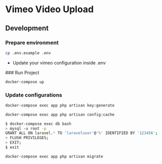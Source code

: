 # Vimeo Video Upload

## Development

### Prepare environment

```sh
cp .env.example .env
```

* Update your vimeo configuration inside .env

### Run Project

```sh
docker-compose up
```

### Update configurations

```sh
docker-compose exec app php artisan key:generate
```

```sh
docker-compose exec app php artisan config:cache
```

```sh
$ docker-compose exec db bash
> mysql -u root -p
GRANT ALL ON laravel.* TO 'laraveluser'@'%' IDENTIFIED BY '123456';
> FLUSH PRIVILEGES;
> EXIT;
$ exit
```

```sh
docker-compose exec app php artisan migrate
```